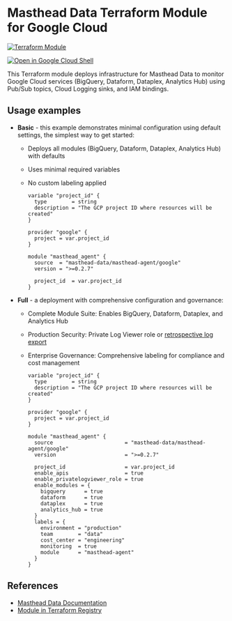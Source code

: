 # Masthead Data Terraform Module for Google Cloud

[![Terraform Module](https://img.shields.io/badge/Terraform-Module-blue.svg)](https://registry.terraform.io/modules/masthead-data/masthead-agent/google/latest)

[![Open in Google Cloud Shell](https://gstatic.com/cloudssh/images/open-btn.svg)](https://shell.cloud.google.com/cloudshell/editor?cloudshell_git_repo=https%3A%2F%2Fgithub.com%2FMasthead-Data%2Fterraform-google-masthead-agent)

This Terraform module deploys infrastructure for Masthead Data to monitor Google Cloud services (BigQuery, Dataform, Dataplex, Analytics Hub) using Pub/Sub topics, Cloud Logging sinks, and IAM bindings.

## Usage examples

- **Basic** - this example demonstrates minimal configuration using default settings, the simplest way to get started:

  - Deploys all modules (BigQuery, Dataform, Dataplex, Analytics Hub) with defaults
  - Uses minimal required variables
  - No custom labeling applied

    ```hcl
    variable "project_id" {
      type        = string
      description = "The GCP project ID where resources will be created"
    }

    provider "google" {
      project = var.project_id
    }

    module "masthead_agent" {
      source  = "masthead-data/masthead-agent/google"
      version = ">=0.2.7"

      project_id  = var.project_id
    }
    ```

- **Full** - a deployment with comprehensive configuration and governance:

  - Complete Module Suite: Enables BigQuery, Dataform, Dataplex, and Analytics Hub
  - Production Security: Private Log Viewer role or [retrospective log export](https://docs.mastheadata.com/set-up/saas-manual-resource-creation-google-cloud-+-bigquery#export-retrospective-logs)
  - Enterprise Governance: Comprehensive labeling for compliance and cost management

    ```hcl
    variable "project_id" {
      type        = string
      description = "The GCP project ID where resources will be created"
    }

    provider "google" {
      project = var.project_id
    }

    module "masthead_agent" {
      source                       = "masthead-data/masthead-agent/google"
      version                      = ">=0.2.7"

      project_id                   = var.project_id
      enable_apis                  = true
      enable_privatelogviewer_role = true
      enable_modules = {
        bigquery      = true
        dataform      = true
        dataplex      = true
        analytics_hub = true
      }
      labels = {
        environment = "production"
        team        = "data"
        cost_center = "engineering"
        monitoring  = true
        module      = "masthead-agent"
      }
    }
    ```

## References

- [Masthead Data Documentation](https://docs.mastheadata.com/saas-manual-resource-creation-google-cloud-+-bigquery)
- [Module in Terraform Registry](https://registry.terraform.io/modules/masthead-data/masthead-agent/google/latest)
